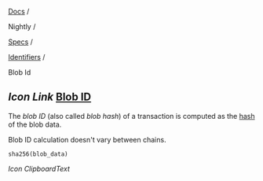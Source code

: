 [Docs](https://docs.fuel.network/) /

Nightly  /

[Specs](https://docs.fuel.network/docs/nightly/specs/) /

[Identifiers](https://docs.fuel.network/docs/nightly/specs/identifiers/) /

Blob Id

## _Icon Link_ [Blob ID](https://docs.fuel.network/docs/nightly/specs/identifiers/blob-id/\#blob-id)

The _blob ID_ (also called _blob hash_) of a transaction is computed as
the [hash](https://docs.fuel.network/docs/nightly/specs/protocol/cryptographic-primitives/#hashing) of the blob data.

Blob ID calculation doesn't vary between chains.

```fuel_Box fuel_Box-idXKMmm-css
sha256(blob_data)
```

_Icon ClipboardText_